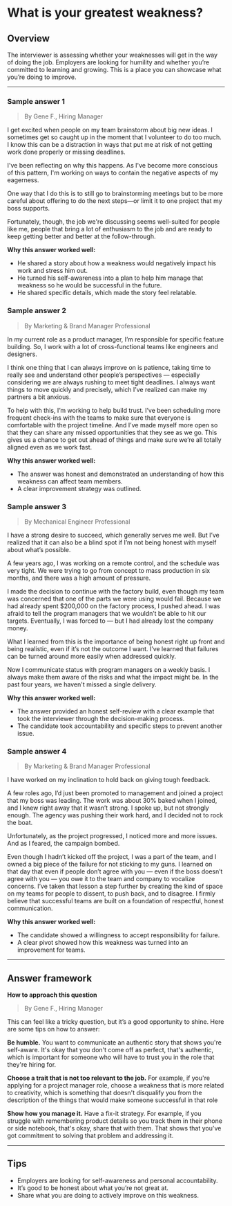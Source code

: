 # What is your greatest weakness?

## Overview
The interviewer is assessing whether your weaknesses will get in the way of doing the job. Employers are looking for humility and whether you’re committed to learning and growing. This is a place you can showcase what you’re doing to improve.

---

### Sample answer 1
> By Gene F., Hiring Manager

I get excited when people on my team brainstorm about big new ideas. I sometimes get so caught up in the moment that I volunteer to do too much. I know this can be a distraction in ways that put me at risk of not getting work done properly or missing deadlines.

I've been reflecting on why this happens. As I've become more conscious of this pattern, I'm working on ways to contain the negative aspects of my eagerness.

One way that I do this is to still go to brainstorming meetings but to be more careful about offering to do the next steps—or limit it to one project that my boss supports.

Fortunately, though, the job we're discussing seems well-suited for people like me, people that bring a lot of enthusiasm to the job and are ready to keep getting better and better at the follow-through.

**Why this answer worked well:**

* He shared a story about how a weakness would negatively impact his work and stress him out.
* He turned his self-awareness into a plan to help him manage that weakness so he would be successful in the future.
* He shared specific details, which made the story feel relatable.

### Sample answer 2
> By Marketing & Brand Manager Professional

In my current role as a product manager, I’m responsible for specific feature building. So, I work with a lot of cross-functional teams like engineers and designers.

I think one thing that I can always improve on is patience, taking time to really see and understand other people’s perspectives — especially considering we are always rushing to meet tight deadlines. I always want things to move quickly and precisely, which I’ve realized can make my partners a bit anxious.

To help with this, I’m working to help build trust. I’ve been scheduling more frequent check-ins with the teams to make sure that everyone is comfortable with the project timeline. And I’ve made myself more open so that they can share any missed opportunities that they see as we go. This gives us a chance to get out ahead of things and make sure we’re all totally aligned even as we work fast.

**Why this answer worked well:**

* The answer was honest and demonstrated an understanding of how this weakness can affect team members.
* A clear improvement strategy was outlined.

### Sample answer 3
> By Mechanical Engineer Professional

I have a strong desire to succeed, which generally serves me well. But I’ve realized that it can also be a blind spot if I’m not being honest with myself about what’s possible.

A few years ago, I was working on a remote control, and the schedule was very tight. We were trying to go from concept to mass production in six months, and there was a high amount of pressure.

I made the decision to continue with the factory build, even though my team was concerned that one of the parts we were using would fail. Because we had already spent $200,000 on the factory process, I pushed ahead. I was afraid to tell the program managers that we wouldn’t be able to hit our targets. Eventually, I was forced to — but I had already lost the company money.

What I learned from this is the importance of being honest right up front and being realistic, even if it’s not the outcome I want. I’ve learned that failures can be turned around more easily when addressed quickly.

Now I communicate status with program managers on a weekly basis. I always make them aware of the risks and what the impact might be. In the past four years, we haven't missed a single delivery.

**Why this answer worked well:**

* The answer provided an honest self-review with a clear example that took the interviewer through the decision-making process.
* The candidate took accountability and specific steps to prevent another issue.

### Sample answer 4
> By Marketing & Brand Manager Professional

I have worked on my inclination to hold back on giving tough feedback.

A few roles ago, I’d just been promoted to management and joined a project that my boss was leading. The work was about 30% baked when I joined, and I knew right away that it wasn’t strong. I spoke up, but not strongly enough. The agency was pushing their work hard, and I decided not to rock the boat.

Unfortunately, as the project progressed, I noticed more and more issues. And as I feared, the campaign bombed.

Even though I hadn’t kicked off the project, I was a part of the team, and I owned a big piece of the failure for not sticking to my guns. I learned on that day that even if people don’t agree with you — even if the boss doesn’t agree with you — you owe it to the team and company to vocalize concerns. I’ve taken that lesson a step further by creating the kind of space on my teams for people to dissent, to push back, and to disagree. I firmly believe that successful teams are built on a foundation of respectful, honest communication.

**Why this answer worked well:**

* The candidate showed a willingness to accept responsibility for failure.
* A clear pivot showed how this weakness was turned into an improvement for teams.

---

## Answer framework

**How to approach this question**

> By Gene F., Hiring Manager

This can feel like a tricky question, but it’s a good opportunity to shine. Here are some tips on how to answer:

**Be humble.** You want to communicate an authentic story that shows you're self-aware. It's okay that you don't come off as perfect, that's authentic, which is important for someone who will have to trust you in the role that they're hiring for.

**Choose a trait that is not too relevant to the job.** For example, if you're applying for a project manager role, choose a weakness that is more related to creativity, which is something that doesn't disqualify you from the description of the things that would make someone successful in that role

**Show how you manage it.** Have a fix-it strategy. For example, if you struggle with remembering product details so you track them in their phone or side notebook, that's okay, share that with them. That shows that you've got commitment to solving that problem and addressing it.

---

## Tips

* Employers are looking for self-awareness and personal accountability.
* It’s good to be honest about what you’re not great at.
* Share what you are doing to actively improve on this weakness.
